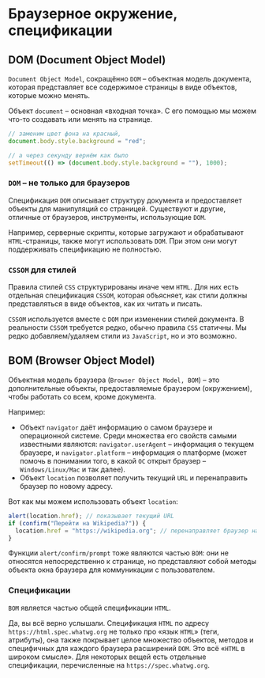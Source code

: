 # Браузерное окружение, спецификации

## DOM (Document Object Model)

`Document Object Model`, сокращённо `DOM` – объектная модель документа, которая представляет все содержимое страницы в виде объектов, которые можно менять.

Объект `document` – основная «входная точка». С его помощью мы можем что-то создавать или менять на странице.

```javascript
// заменим цвет фона на красный,
document.body.style.background = "red";

// а через секунду вернём как было
setTimeout(() => (document.body.style.background = ""), 1000);
```

### `DOM` – не только для браузеров

Спецификация `DOM` описывает структуру документа и предоставляет объекты для манипуляций со страницей. Существуют и другие, отличные от браузеров, инструменты, использующие `DOM`.

Например, серверные скрипты, которые загружают и обрабатывают `HTML`-страницы, также могут использовать `DOM`. При этом они могут поддерживать спецификацию не полностью.

### `CSSOM` для стилей

Правила стилей `CSS` структурированы иначе чем `HTML`. Для них есть отдельная спецификация `CSSOM`, которая объясняет, как стили должны представляться в виде объектов, как их читать и писать.

`CSSOM` используется вместе с `DOM` при изменении стилей документа. В реальности `CSSOM` требуется редко, обычно правила `CSS` статичны. Мы редко добавляем/удаляем стили из `JavaScript`, но и это возможно.

## BOM (Browser Object Model)

Объектная модель браузера (`Browser Object Model, BOM`) – это дополнительные объекты, предоставляемые браузером (окружением), чтобы работать со всем, кроме документа.

Например:

- Объект `navigator` даёт информацию о самом браузере и операционной системе. Среди множества его свойств самыми известными являются: `navigator.userAgent` – информация о текущем браузере, и `navigator.platform` – информация о платформе (может помочь в понимании того, в какой `ОС` открыт браузер – `Windows/Linux/Mac` и так далее).
- Объект `location` позволяет получить текущий `URL` и перенаправить браузер по новому адресу.

Вот как мы можем использовать объект `location`:

```javascript
alert(location.href); // показывает текущий URL
if (confirm("Перейти на Wikipedia?")) {
  location.href = "https://wikipedia.org"; // перенаправляет браузер на другой URL
}
```
Функции `alert/confirm/prompt` тоже являются частью `BOM`: они не относятся непосредственно к странице, но представляют собой методы объекта окна браузера для коммуникации с пользователем.

### Спецификации

`BOM` является частью общей спецификации `HTML`.

Да, вы всё верно услышали. Спецификация `HTML` по адресу `https://html.spec.whatwg.org` не только про «язык `HTML`» (теги, атрибуты), она также покрывает целое множество объектов, методов и специфичных для каждого браузера расширений `DOM`. Это всё «`HTML` в широком смысле». Для некоторых вещей есть отдельные спецификации, перечисленные на `https://spec.whatwg.org`.